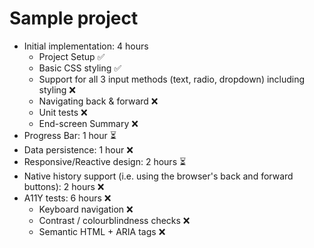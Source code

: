 # Sample project
- Initial implementation: 4 hours
  - Project Setup ✅
  - Basic CSS styling ✅
  - Support for all 3 input methods (text, radio, dropdown) including styling ❌
  - Navigating back & forward ❌
  - Unit tests ❌
  - End-screen Summary ❌
- Progress Bar: 1 hour ⏳
- Data persistence: 1 hour ❌
- Responsive/Reactive design: 2 hours ⏳
- Native history support (i.e. using the browser's back and forward buttons): 2 hours ❌
- A11Y tests: 6 hours ❌
  - Keyboard navigation ❌
  - Contrast / colourblindness checks ❌
  - Semantic HTML + ARIA tags ❌

